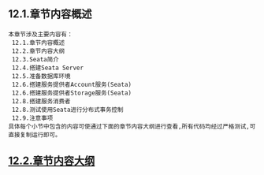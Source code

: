 
## 12.1.章节内容概述
    本章节涉及主要内容有：
     12.1.章节内容概述
     12.2.章节内容大纲
     12.3.Seata简介
     12.4.搭建Seata Server
     12.5.准备数据库环境
     12.6.搭建服务提供者Account服务(Seata)
     12.6.搭建服务提供者Storage服务(Seata)
     12.8.搭建服务消费者
     12.8.测试使用Seata进行分布式事务控制
     12.9.注意事项
	具体每个小节中包含的内容可使通过下面的章节内容大纲进行查看,所有代码均经过严格测试,可直接复制运行即可。

## <a href="/enhance/markmap/backend/springcloud/springcloud-eureka/chapter/springcloud-eureka-outline5-chapter12.html" target="_blank">12.2.章节内容大纲</a>

<Markmap localtion="/enhance/markmap/backend/springcloud/springcloud-eureka/chapter/springcloud-eureka-outline5-chapter12.html" height="500rem"/>


